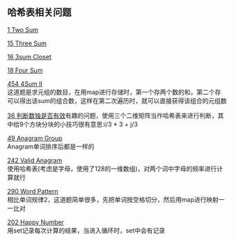 ## 哈希表相关问题

[1 Two Sum](https://leetcode-cn.com/problems/two-sum/)  

[15 Three Sum](https://leetcode-cn.com/problems/3sum/)  

[16 3sum Closet](https://leetcode-cn.com/problems/3sum-closest/)  

[18 Four Sum](https://leetcode-cn.com/problems/4sum/)  

[454 4Sum II](https://leetcode-cn.com/problems/4sum-ii/)  
这道题是求元组的数目，在用map进行存储时，第一个存两个数的和，第二个存可以得出该sum的组合数，这样在第二次遍历时，就可以直接获得该组合的元组数


[36 判断数独是否有效](https://leetcode-cn.com/problems/valid-sudoku/)有趣的问题，使用三个二维矩阵当作哈希表来进行判断，其中给9个方块分块的小技巧很有意思:i/3 * 3 + j/3

[49 Anagram Group](https://leetcode-cn.com/problems/group-anagrams/)  
Anagram单词排序后都是一样的

[242 Valid Anagram](https://leetcode-cn.com/problems/valid-anagram/)  
使用哈希表(考虑是字母，使用了128的一维数组)，对两个词中字母的频率进行计算就行

[290 Word Pattern](https://leetcode-cn.com/problems/word-pattern/)  
相比单词规律2，这道题简单很多，先把单词按空格切分，然后用map进行映射一一比对

[202 Happy Number](https://leetcode-cn.com/problems/happy-number/)  
用set记录每次计算的结果，当进入循环时，set中会有记录

